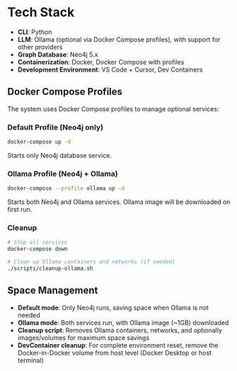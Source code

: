 # Tech Stack

- **CLI**: Python
- **LLM**: Ollama (optional via Docker Compose profiles), with support for other providers
- **Graph Database**: Neo4j 5.x
- **Containerization**: Docker, Docker Compose with profiles
- **Development Environment**: VS Code + Cursor, Dev Containers

## Docker Compose Profiles

The system uses Docker Compose profiles to manage optional services:

### Default Profile (Neo4j only)
```bash
docker-compose up -d
```
Starts only Neo4j database service.

### Ollama Profile (Neo4j + Ollama)
```bash
docker-compose --profile ollama up -d
```
Starts both Neo4j and Ollama services. Ollama image will be downloaded on first run.

### Cleanup
```bash
# Stop all services
docker-compose down

# Clean up Ollama containers and networks (if needed)
./scripts/cleanup-ollama.sh
```

## Space Management

- **Default mode**: Only Neo4j runs, saving space when Ollama is not needed
- **Ollama mode**: Both services run, with Ollama image (~1GB) downloaded
- **Cleanup script**: Removes Ollama containers, networks, and optionally images/volumes for maximum space savings
- **DevContainer cleanup**: For complete environment reset, remove the Docker-in-Docker volume from host level (Docker Desktop or host terminal)